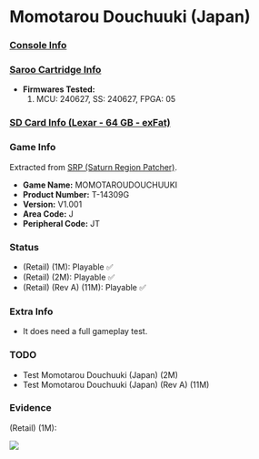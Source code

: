 # Momotarou Douchuuki (Japan)

### [Console Info](../../../../Info/Consoles/VA13/README.md)

### [Saroo Cartridge Info](../../../../Info/Cartridges/RetroGameParadiseStore/1.32F/README.md)

- <b>Firmwares Tested:</b>
  1. MCU: 240627, SS: 240627, FPGA: 05

### [SD Card Info (Lexar - 64 GB - exFat)](../../../../Info/SdCards/Lexar/64GB/exfat/README.md)

### Game Info

Extracted from [SRP (Saturn Region Patcher)](https://segaxtreme.net/resources/saturn-region-patcher.81/download).

- <b>Game Name:</b> MOMOTAROUDOUCHUUKI
- <b>Product Number:</b> T-14309G
- <b>Version:</b> V1.001
- <b>Area Code:</b> J
- <b>Peripheral Code:</b> JT

### Status

- (Retail) (1M): Playable :white_check_mark:
- (Retail) (2M): Playable :white_check_mark:
- (Retail) (Rev A) (11M): Playable :white_check_mark:

### Extra Info

- It does need a full gameplay test.

### TODO

- Test Momotarou Douchuuki (Japan) (2M)
- Test Momotarou Douchuuki (Japan) (Rev A) (11M)

### Evidence

(Retail) (1M):

[![](https://img.youtube.com/vi/zyXs4PrvRVk/0.jpg)](https://www.youtube.com/watch?v=zyXs4PrvRVk)
